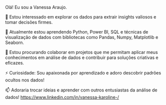 Olá! Eu sou a Vanessa Araujo.

👀 Estou interessado em explorar os dados para extrair insights valiosos e tomar decisões firmes.

🌱 Atualmente estou aprendendo Python, Power BI, SQL e técnicas de visualização de dados com bibliotecas como Pandas, Numpy, Matplotlib e Seaborn.

💞️ Estou procurando colaborar em projetos que me permitam aplicar meus conhecimentos em análise de dados e contribuir para soluções criativas e eficazes.

⚡ Curiosidade: Sou apaixonada por aprendizado e adoro descobrir padrões ocultos nos dados!

📫 Adoraria trocar ideias e aprender com outros entusiastas da análise de dados! https://www.linkedin.com/in/vanessa-karoline-/

